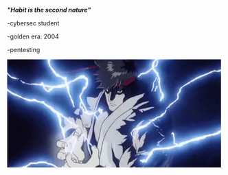 ***"Habit is the second nature"***

-cybersec student 

-golden era: 2004

-pentesting


![ryu](ryu_hadouken.gif)


